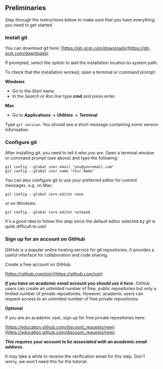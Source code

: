 ## Preliminaries

Step through the instructions below to make sure that you have
everything you need to get started.

### Install git
You can download git here:
[https://git-scm.com/downloads](https://git-scm.com/downloads)

<!-- TODO: check this -->
If prompted, select the option to add the installation location to system path.

<!-- On Windows, you may need to select an option about "Adjusting your PATH environment". -->
<!-- The option "Run Git from the Windows Command Prompt" will help RStudio find git. -->

To check that the installation worked, open a terminal or command prompt:

**Windows**

* Go to the *Start* menu
* In the *Search* or *Run* line type **cmd** and press enter.

**Mac**

* Go to **Applications** -> **Utilities** -> **Terminal**

Type `git version`. You should see a short message containing some
version information.

### Configure git [](#configure)

After installing git, you need to tell it who you are. Open a terminal
window or command prompt (see above) and type the following:

```
git config --global user.email "you@youremail.com"
git config --global user.name "Your Name"
```

You can also configure git to use your preferred editor for commit
messages, e.g. on Mac:
```
git config --global core.editor nano
```

or on Windows:
```
git config --global core.editor notepad
```

It's a good idea to follow this step since the default editor selected by git is quite difficult to use!

### Sign up for an account on GitHub

GitHub is a popular online hosting service for git repositories. It
provides a useful interface for collaboration and code sharing.

Create a free account on GitHub:

[https://github.com/join](https://github.com/join)

***If you have an academic email account you should use it here.***
GitHub users can create an unlimited number of free, public
repositories but only a limited number of private
repositories. However, academic users can request access to an
unlimited number of free private repositories.

**Optional**

If you are an academic user, sign up for free private repositories here:

[https://education.github.com/discount_requests/new](https://education.github.com/discount_requests/new)

***This requires your account to be associated with an academic email
address.***

It may take a while to receive the verification email for
this step. Don't worry, we won't need this for the tutorial.
